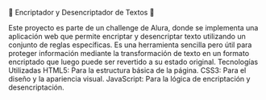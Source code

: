🔐 Encriptador y Desencriptador de Textos 🎉

Este proyecto es parte de un challenge de Alura, donde se implementa una aplicación web que permite encriptar y
desencriptar texto utilizando un conjunto de reglas específicas.
Es una herramienta sencilla pero útil para proteger información mediante la transformación de texto
en un formato encriptado que luego puede ser revertido a su estado original.
Tecnologías Utilizadas
HTML5: Para la estructura básica de la página.
CSS3: Para el diseño y la apariencia visual.
JavaScript: Para la lógica de encriptación y desencriptación.
